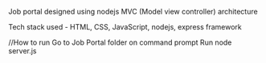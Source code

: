 Job portal designed using nodejs MVC (Model view controller) architecture

Tech stack used - HTML, CSS, JavaScript, nodejs, express framework

//How to run
Go to Job Portal folder on command prompt
Run node server.js
